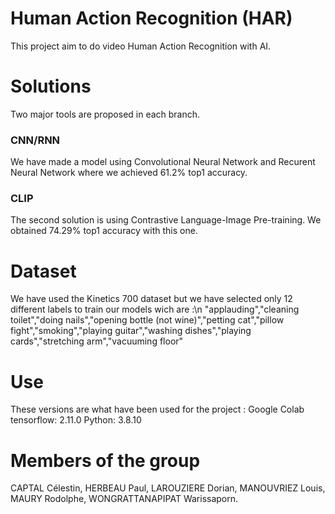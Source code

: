 # Human Action Recognition (HAR)
This project aim to do video Human Action Recognition with AI.

# Solutions
Two major tools are proposed in each branch.

### CNN/RNN
We have made a model using Convolutional Neural Network and Recurent Neural Network where we achieved 61.2% top1 accuracy.

### CLIP
The second solution is using Contrastive Language-Image Pre-training. We obtained 74.29% top1 accuracy with this one.

# Dataset
We have used the Kinetics 700 dataset but we have selected only 12 different labels to train our models wich are :\n
"applauding","cleaning toilet","doing nails","opening bottle (not wine)","petting cat","pillow fight","smoking","playing guitar","washing dishes","playing cards","stretching arm","vacuuming floor"

# Use
These versions are what have been used for the project :
Google Colab
tensorflow: 2.11.0
Python: 3.8.10

# Members of the group
CAPTAL Célestin,
HERBEAU Paul,
LAROUZIERE Dorian,
MANOUVRIEZ Louis,
MAURY Rodolphe,
WONGRATTANAPIPAT Warissaporn.
